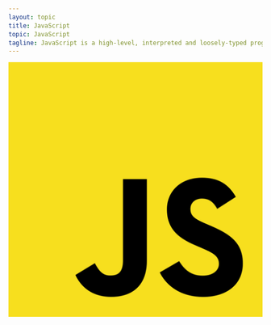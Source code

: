 ```yaml
---
layout: topic
title: JavaScript
topic: JavaScript
tagline: JavaScript is a high-level, interpreted and loosely-typed programming language. Along with HTML and CSS, JavaScript is a core pillar of the technology that powers the modern web.
---
```


<img src="/static/brand-logos/javascript-logo.svg" alt="JavaScript logo" class="Logo-brand">